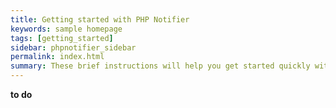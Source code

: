 ```yaml
---
title: Getting started with PHP Notifier
keywords: sample homepage
tags: [getting_started]
sidebar: phpnotifier_sidebar
permalink: index.html
summary: These brief instructions will help you get started quickly with the plugin. The other topics in this help provide additional information and detail about working with other aspects of the php notifier plugin.
---
```


__to do__
